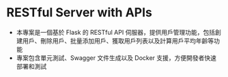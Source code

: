 # RESTful Server with APIs
- 本專案是一個基於 Flask 的 RESTful API 伺服器，提供用戶管理功能，包括創建用戶、刪除用戶、批量添加用戶、獲取用戶列表以及計算用戶平均年齡等功能
- 專案包含單元測試、Swagger 文件生成以及 Docker 支援，方便開發者快速部署和測試
